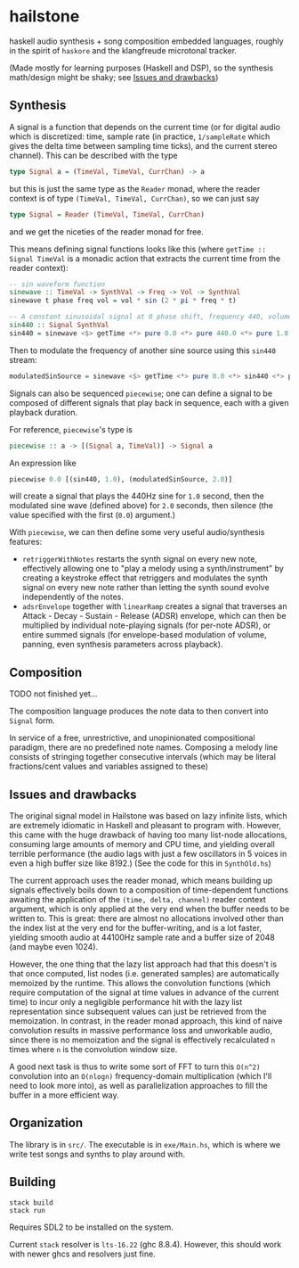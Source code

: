 # hailstone

haskell audio synthesis + song composition embedded languages, 
roughly in the spirit of `haskore` and the klangfreude microtonal 
tracker.

(Made mostly for learning purposes (Haskell and DSP), so the synthesis
math/design might be shaky; see [Issues and drawbacks](#issues-and-drawbacks))

## Synthesis
A signal is a function that depends on the current time (or for digital audio
which is discretized: time, sample rate (in practice, `1/sampleRate` which gives
the delta time between sampling time ticks), and the current stereo channel).
This can be described with the type
```haskell
type Signal a = (TimeVal, TimeVal, CurrChan) -> a
```
but this is just the same type as the `Reader` monad, where the reader context
is of type `(TimeVal, TimeVal, CurrChan)`, so we can just say
```haskell
type Signal = Reader (TimeVal, TimeVal, CurrChan)
```
and we get the niceties of the reader monad for free.

This means defining signal functions looks like this (where `getTime :: Signal
TimeVal` is a monadic action that extracts the current time from the
reader context):
```haskell
-- sin waveform function
sinewave :: TimeVal -> SynthVal -> Freq -> Vol -> SynthVal
sinewave t phase freq vol = vol * sin (2 * pi * freq * t)

-- A constant sinusoidal signal at 0 phase shift, frequency 440, volume 1.0:
sin440 :: Signal SynthVal
sin440 = sinewave <$> getTime <*> pure 0.0 <*> pure 440.0 <*> pure 1.0
```

Then to modulate the frequency of another sine source using this
`sin440` stream:
```haskell
modulatedSinSource = sinewave <$> getTime <*> pure 0.0 <*> sin440 <*> pure 1.0
```

Signals can also be sequenced `piecewise`; one can define a signal to be
composed of different signals that play back in sequence, each with a given
playback duration.

For reference, `piecewise`'s type is
```haskell
piecewise :: a -> [(Signal a, TimeVal)] -> Signal a
```
An expression like
```haskell
piecewise 0.0 [(sin440, 1.0), (modulatedSinSource, 2.0)]
```
will create a signal that plays the 440Hz sine for `1.0` second, then the
modulated sine wave (defined above) for `2.0` seconds, then silence
(the value specified with the first (`0.0`) argument.)

With `piecewise`, we can then define some very useful audio/synthesis features:

- `retriggerWithNotes` restarts the synth signal on every new note, effectively
allowing one to "play a melody using a synth/instrument" by creating a keystroke
effect that retriggers and modulates the synth signal on every new note rather
than letting the synth sound evolve independently of the notes.
- `adsrEnvelope` together with `linearRamp` creates a signal that traverses an
Attack - Decay - Sustain - Release (ADSR) envelope, which can then be multiplied
by individual note-playing signals (for per-note ADSR), or entire summed signals
(for envelope-based modulation of volume, panning, even synthesis parameters
across playback).

## Composition

TODO not finished yet...

The composition language produces the note data to then convert into `Signal`
form.

In service of a free, unrestrictive, and unopinionated compositional paradigm,
there are no predefined note names. Composing a melody line consists of
stringing together consecutive intervals (which may be literal fractions/cent
values and variables assigned to these)

## Issues and drawbacks
The original signal model in Hailstone was based on lazy infinite lists, which
are extremely idiomatic in Haskell and pleasant to program with. However, this
came with the huge drawback of having too many list-node allocations, consuming
large amounts of memory and CPU time, and yielding overall terrible performance
(the audio lags with just a few oscillators in 5 voices in even a high buffer
size like 8192.) (See the code for this in `SynthOld.hs`)

The current approach uses the reader monad, which means building up signals
effectively boils down to a composition of time-dependent functions awaiting the
application of the `(time, delta, channel)` reader context argument, which is
only applied at the very end when the buffer needs to be written to. This is
great: there are almost no allocations involved other than the index list at the
very end for the buffer-writing, and is a lot faster, yielding smooth audio at
44100Hz sample rate and a buffer size of 2048 (and maybe even 1024).

However, the one thing that the lazy list approach had that this doesn't is that
once computed, list nodes (i.e. generated samples) are automatically memoized by
the runtime. This allows the convolution functions (which require
computation of the signal at time values in advance of the current time) to
incur only a negligible performance hit with the lazy list representation since
subsequent values can just be retrieved from the memoization. In contrast, in
the reader monad approach, this kind of naive convolution results in massive
performance loss and unworkable audio, since there is no memoization and the
signal is effectively recalculated `n` times where `n` is the convolution window
size.

A good next task is thus to write some sort of FFT to turn this `O(n^2)`
convolution into an `O(nlogn)` frequency-domain multiplication (which I'll need
to look more into), as well as parallelization approaches to fill the buffer
in a more efficient way.


## Organization
The library is in `src/`. The executable is in `exe/Main.hs`, which is
where we write test songs and synths to play around with.

## Building
```
stack build
stack run
```
Requires SDL2 to be installed on the system.

Current `stack` resolver is `lts-16.22` (ghc 8.8.4).
However, this should work with newer ghcs and resolvers just fine.